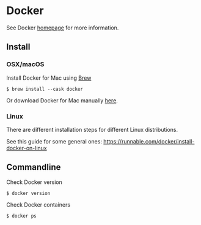 # Docker

See Docker [homepage](https://www.docker.com/) for more information.

## Install

### OSX/macOS

Install Docker for Mac using [Brew](brew.md)

```
$ brew install --cask docker
```

Or download Docker for Mac manually [here](https://download.docker.com/mac/stable/Docker.dmg).

### Linux

There are different installation steps for different Linux distributions.

See this guide for some general ones: https://runnable.com/docker/install-docker-on-linux

## Commandline

Check Docker version

```
$ docker version
```

Check Docker containers

```
$ docker ps
```
